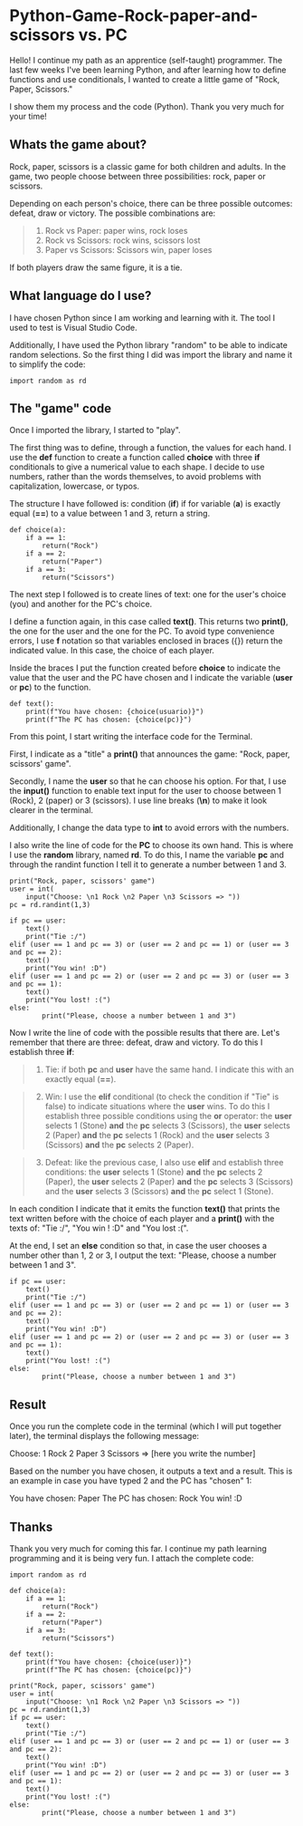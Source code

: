 # **Python-Game-Rock-paper-and-scissors vs. PC**
Hello! I continue my path as an apprentice (self-taught) programmer. The last few weeks I've been learning Python, and after learning how to define functions and use conditionals, I wanted to create a little game of "Rock, Paper, Scissors."

I show them my process and the code (Python). Thank you very much for your time!

## Whats the game about?

Rock, paper, scissors is a classic game for both children and adults. In the game, two people choose between three possibilities: rock, paper or scissors.

Depending on each person's choice, there can be three possible outcomes: defeat, draw or victory. The possible combinations are:
 
> 1. Rock vs Paper: paper wins, rock loses
> 2. Rock vs Scissors: rock wins, scissors lost
> 3. Paper vs Scissors: Scissors win, paper loses

If both players draw the same figure, it is a tie.

## What language do I use?

I have chosen Python since I am working and learning with it. The tool I used to test is Visual Studio Code.

Additionally, I have used the Python library "random" to be able to indicate random selections. So the first thing I did was import the library and name it to simplify the code:

```
import random as rd
```

## The "game" code

Once I imported the library, I started to "play".

The first thing was to define, through a function, the values for each hand. I use the **def** function to create a function called **choice** with three **if** conditionals to give a numerical value to each shape. I decide to use numbers, rather than the words themselves, to avoid problems with capitalization, lowercase, or typos.

The structure I have followed is: condition (**if**) if for variable (**a**) is exactly equal (**==**) to a value between 1 and 3, return a string.

```
def choice(a):
    if a == 1:
        return("Rock")
    if a == 2:
        return("Paper")
    if a == 3:
        return("Scissors")
```

The next step I followed is to create lines of text: one for the user's choice (you) and another for the PC's choice.

I define a function again, in this case called **text()**. This returns two **print()**, the one for the user and the one for the PC. To avoid type convenience errors, I use **f** notation so that variables enclosed in braces ({}) return the indicated value. In this case, the choice of each player.

Inside the braces I put the function created before **choice** to indicate the value that the user and the PC have chosen and I indicate the variable (**user** or **pc**) to the function.

```
def text():
    print(f"You have chosen: {choice(usuario)}")
    print(f"The PC has chosen: {choice(pc)}")
```
From this point, I start writing the interface code for the Terminal.

First, I indicate as a "title" a **print()** that announces the game: "Rock, paper, scissors' game".

Secondly, I name the **user** so that he can choose his option. For that, I use the **input()** function to enable text input for the user to choose between 1 (Rock), 2 (paper) or 3 (scissors). I use line breaks (**\n**) to make it look clearer in the terminal.

Additionally, I change the data type to **int** to avoid errors with the numbers.

I also write the line of code for the **PC** to choose its own hand. This is where I use the **random** library, named **rd**. To do this, I name the variable **pc** and through the randint function I tell it to generate a number between 1 and 3.

```
print("Rock, paper, scissors' game")
user = int(
    input("Choose: \n1 Rock \n2 Paper \n3 Scissors => "))
pc = rd.randint(1,3)
```


```
if pc == user:
    text()
    print("Tie :/")
elif (user == 1 and pc == 3) or (user == 2 and pc == 1) or (user == 3 and pc == 2):
    text()
    print("You win! :D")
elif (user == 1 and pc == 2) or (user == 2 and pc == 3) or (user == 3 and pc == 1):
    text()
    print("You lost! :(")
else:
        print("Please, choose a number between 1 and 3")
```

Now I write the line of code with the possible results that there are. Let's remember that there are three: defeat, draw and victory. To do this I establish three **if**:

> 1. Tie: if both **pc** and **user** have the same hand. I indicate this with an exactly equal (**==**).

>2. Win: I use the **elif** conditional (to check the condition if "Tie" is false) to indicate situations where the **user** wins.
To do this I establish three possible conditions using the **or** operator: the **user** selects 1 (Stone) **and** the **pc** selects 3 (Scissors), the **user** selects 2 (Paper) **and** the **pc** selects 1 (Rock) and the **user** selects 3 (Scissors) **and** the **pc** selects 2 (Paper).

> 3. Defeat: like the previous case, I also use **elif** and establish three conditions: the **user** selects 1 (Stone) **and** the **pc** selects 2 (Paper), the **user** selects 2 (Paper) **and** the **pc** selects 3 (Scissors) and the **user** selects 3 (Scissors) **and** the **pc** select 1 (Stone).

In each condition I indicate that it emits the function **text()** that prints the text written before with the choice of each player and a **print()** with the texts of: "Tie :/", "You win ! :D" and "You lost :(".

At the end, I set an **else** condition so that, in case the user chooses a number other than 1, 2 or 3, I output the text: "Please, choose a number between 1 and 3".

```
if pc == user:
    text()
    print("Tie :/")
elif (user == 1 and pc == 3) or (user == 2 and pc == 1) or (user == 3 and pc == 2):
    text()
    print("You win! :D")
elif (user == 1 and pc == 2) or (user == 2 and pc == 3) or (user == 3 and pc == 1):
    text()
    print("You lost! :(")
else:
        print("Please, choose a number between 1 and 3")
```

## Result

Once you run the complete code in the terminal (which I will put together later), the terminal displays the following message:

Choose:
1 Rock
2 Paper
3 Scissors => [here you write the number]

Based on the number you have chosen, it outputs a text and a result. This is an example in case you have typed 2 and the PC has "chosen" 1:

You have chosen: Paper
The PC has chosen: Rock
You win! :D

## Thanks

Thank you very much for coming this far. I continue my path learning programming and it is being very fun. I attach the complete code:

```
import random as rd

def choice(a):
    if a == 1:
        return("Rock")
    if a == 2:
        return("Paper")
    if a == 3:
        return("Scissors")
   
def text():
    print(f"You have chosen: {choice(user)}")
    print(f"The PC has chosen: {choice(pc)}")

print("Rock, paper, scissors' game")
user = int(
    input("Choose: \n1 Rock \n2 Paper \n3 Scissors => "))
pc = rd.randint(1,3)
if pc == user:
    text()
    print("Tie :/")
elif (user == 1 and pc == 3) or (user == 2 and pc == 1) or (user == 3 and pc == 2):
    text()
    print("You win! :D")
elif (user == 1 and pc == 2) or (user == 2 and pc == 3) or (user == 3 and pc == 1):
    text()
    print("You lost! :(")
else:
        print("Please, choose a number between 1 and 3")
```
